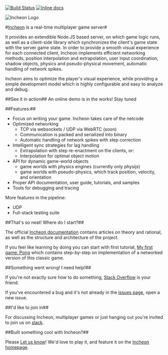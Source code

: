 [![Build Status](https://travis-ci.org/OpherV/Incheon.svg?branch=master)](https://travis-ci.org/OpherV/Incheon) [![Inline docs](http://inch-ci.org/github/opherv/incheon.svg?branch=develop)](http://inch-ci.org/github/opherv/incheon)

![Incheon Logo](https://cloud.githubusercontent.com/assets/3951311/21020499/6f125344-bd7d-11e6-86e4-a4bb16b32f2a.png)

#[Incheon](http://incheon.gg) is a real-time multiplayer game server#

It provides an extendible Node.JS based server, on which game logic runs, as well as a client-side library
which synchronizes the client's game state with the server game state.  In order
to provide a smooth visual experience for each connected client, Incheon implements
efficient networking methods, position interpolation and extrapolation, user input
coordination, shadow objects, physics and pseudo-physical movement, automatic
handling of network spikes.

Incheon aims to optimize the player's visual experience, while providing
a simple development model which is highly configurable and easy to analyze
and debug.

##See it in action##
An online demo is in the works! Stay tuned

##Features:##

* Focus on writing your game. Incheon takes care of the netcode
* Optimized networking
    * TCP via websockets / UDP via WebRTC (soon)
    * Communication is packed and serialized into binary 
    * Automatic handling of network spikes with step correction
* Intelligent sync strategies for lag handling
    * Extrapolation with step re-enactment on the clients, or:
    * Interpolation for optimal object motion
* API for dynamic game-world objects
    * game worlds with physics engines (currently only physijs)
    * game worlds with pseudo-physics, which track position, velocity, and orientation
* Proper API documentation, user guide, tutorials, and samples
* Tools for debugging and tracing

More features in the pipeline:

* UDP
* Full-stack testing suite

##That's so neat! Where do I start?##

The official [Incheon documentation](http://docs.incheon.gg) contains articles on theory and rational, as well as the structure and architecture of the project.

If you feel like learning by doing you can start with first tutorial, [My first game: Pong](http://docs.incheon.gg/develop/tutorial-MyFirstGame.html) which contains step-by-step on implementation of a networked version of this classic game.

##Something went wrong! I need help!##

If you're not exactly sure how to do something, [Stack Overflow](http://stackoverflow.com/questions/tagged/incheon) is your friend.

If you've encountered a bug and it's not already in the [issues page](https://github.com/OpherV/Incheon/issues), open a new issue.

##I'd like to join in##

For discussing Incheon, multiplayer games or just hanging out you're invited to join us on [slack](http://incheongg.slack.com).

##Built something cool with Incheon?##

Please [Let us know](http://www.twitter.com/opherv)! We'd love to play it, and feature it on the [Incheon homepage](http://incheon.gg).
